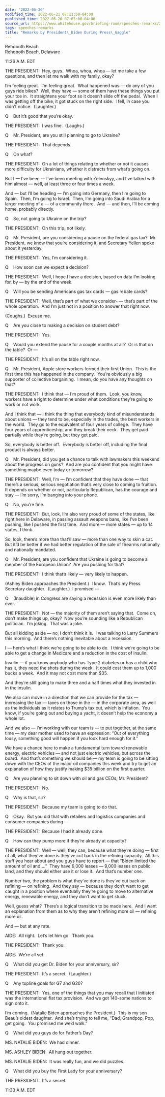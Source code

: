 ```yaml
---
date: '2022-06-20'
modified_time: 2022-06-21 07:11:50-04:00
published_time: 2022-06-20 07:05:00-04:00
source_url: https://www.whitehouse.gov/briefing-room/speeches-remarks/2022/06/20/remarks-by-president-biden-during-press-gaggle/
tags: speeches-remarks
title: "Remarks by President\_Biden During Press\_Gaggle"
---
```

 
Rehoboth Beach  
Rehoboth Beach, Delaware

11:26 A.M. EDT

THE PRESIDENT:  Hey, guys.  Whoa, whoa, whoa — let me take a few
questions, and then let me walk with my family, okay? 

I’m feeling great.  I’m feeling great.  What happened was — do any of
you guys ride bikes?  Well, they have — some of them have these things
you put your toe in.  It straightens your foot so it doesn’t slide off
the pedal.  When I was getting off the bike, it got stuck on the right
side.  I fell, in case you didn’t notice.  (Laughter.)

Q    But it’s good that you’re okay.

THE PRESIDENT:  I was fine.  (Laughs.)

Q    Mr. President, are you still planning to go to Ukraine?

THE PRESIDENT:  That depends.

Q    On what?

THE PRESIDENT:  On a lot of things relating to whether or not it causes
more difficulty for Ukrainians, whether it distracts from what’s going
on.

But I — I’ve been — I’ve been meeting with Zelenskyy, and I’ve talked
with him almost — well, at least three or four times a week. 

And — but I’ll be heading — I’m going into Germany, then I’m going to
Spain.  Then, I’m going to Israel.  Then, I’m going into Saudi Arabia
for a larger meeting of a — of a community there.  And — and then, I’ll
be coming home, probably directly.

Q    So, not going to Ukraine on the trip?

THE PRESIDENT:  On this trip, not likely.

Q    Mr. President, are you considering a pause on the federal gas tax? 
Mr. President, we know that you’re considering it, and Secretary Yellen
spoke about it yesterday.

THE PRESIDENT:  Yes, I’m considering it.

Q    How soon can we expect a decision?

THE PRESIDENT:  Well, I hope I have a decision, based on data I’m
looking for, by — by the end of the week.

Q    Will you be sending Americans gas tax cards — gas rebate cards?

THE PRESIDENT:  Well, that’s part of what we consider- — that’s part of
the whole operation.  And I’m just not in a position to answer that
right now. 

(Coughs.)  Excuse me.

Q    Are you close to making a decision on student debt?

THE PRESIDENT:  Yes.

Q    Would you extend the pause for a couple months at all?  Or is that
on the table?  Or —

THE PRESIDENT:  It’s all on the table right now.

Q    Mr. President, Apple store workers formed their first Union.  This
is the first time this has happened in the company.  You’re obviously a
big supporter of collective bargaining.  I mean, do you have any
thoughts on that?

THE PRESIDENT:  I think that — I’m proud of them.  Look, you know,
workers have a right to determine under what conditions they’re going to
work or not work. 

And I think that — I think the thing that everybody kind of
misunderstands about unions — they tend to be, especially in the trades,
the best workers in the world.  They go to the equivalent of four years
of college.  They have four years of apprenticeship, and they break
their neck.  They get paid partially while they’re going, but they get
paid. 

So, everybody is better off.  Everybody is better off, including the
final product is always better.

Q    Mr. President, did you get a chance to talk with lawmakers this
weekend about the progress on guns?  And are you confident that you
might have something maybe even today or tomorrow?

THE PRESIDENT:  Well, I’m — I’m confident that they have done — that
there’s a serious, serious negotiation that’s very close to coming to
fruition.  It depends on whether or not, particularly Republican, has
the courage and stay — I’m sorry, I’m banging into your phone.

Q    No, you’re fine.

THE PRESIDENT:  But, look, I’m also very proud of some of the states,
like right here in Delaware, in passing assault weapons bans, like I’ve
been pushing, like I pushed the first time.  And more — more states — up
to 14 states, I think. 

So, look, there’s more than that’ll saw — more than one way to skin a
cat.  But it’d be better if we had better regulation of the sale of
firearms nationally and nationally mandated. 

Q    Mr. President, are you confident that Ukraine is going to become a
member of the European Union?  Are you pushing for that?

THE PRESIDENT:  I think that’s likely — very likely to happen. 

(Ashley Biden approaches the President.)  I know.  That’s my Press
Secretary daughter.  (Laughter.)  I promised —

Q    (Inaudible) in Congress are saying a recession is even more likely
than ever.

THE PRESIDENT:  Not — the majority of them aren’t saying that.  Come on,
don’t make things up, okay?  Now you’re sounding like a Republican
politician.  I’m joking.  That was a joke.

But all kidding aside — no, I don’t think it is.  I was talking to Larry
Summers this morning.  And there’s nothing inevitable about a recession.

I — here’s what I think we’re going to be able to do.  I think we’re
going to be able to get a change in Medicare and a reduction in the cost
of insulin. 

Insulin — if you know anybody who has Type 2 diabetes or has a child who
has it, they need the shots during the week.  It could cost them up to
1,000 bucks a week.  And it may not cost more than $35. 

And they’re still going to make three and a half times what they
invested in in the insulin. 

We also can move in a direction that we can provide for the tax —
increasing the tax — taxes on those in the — in the corporate area, as
well as the individuals as it relates to Trump’s tax cut, which is
inflation.  You know, if you’re going out and buying a yacht, it doesn’t
help the economy a whole lot. 

And we also — I’m working with our team is — to put together, at the
same time — my dear mother used to have an expression: “Out of
everything lousy, something good will happen if you look hard enough for
it.” 

We have a chance here to make a fundamental turn toward renewable
energy, electric vehicles — and not just electric vehicles, but across
the board.  And that’s something we should be — my team is going to be
sitting down with the CEOs of the major oil companies this week and try
to get an explanation of how they justify making $35 billion on the
first quarter.

Q    Are you planning to sit down with oil and gas CEOs, Mr. President?

THE PRESIDENT:  No.

Q    Why is that, sir?

THE PRESIDENT:  Because my team is going to do that. 

Q    Okay.  But you did that with retailers and logistics companies and
consumer companies during —

THE PRESIDENT:  Because I had it already done.

Q    How can they pump more if they’re already at capacity?

THE PRESIDENT:  Well — well, they can, because what they’re doing —
first of all, what they’ve done is they’ve cut back in the refining
capacity.  All this stuff you hear about and you guys have to report —
that “Biden limited the amount of oil and….”  They have 9,000 leases —
9,000 leases on public land, and they should either use it or lose it. 
And that’s number one. 

Number two, the problem is what they’ve done is they’ve cut back on
refining — on refining.  And they say — because they don’t want to get
caught in a position where eventually they’re going to move to
alternative energy, renewable energy, and they don’t want to get stuck. 

Well, guess what?  There’s a logical transition to be made here.  And I
want an explanation from them as to why they aren’t refining more oil —
refining more oil.

And — but at any rate. 

AIDE:  All right.  Let’s let him go.  Thank you.

THE PRESIDENT:  Thank you.

AIDE:  We’re all set.

Q    What did you get Dr. Biden for your anniversary, sir?

THE PRESIDENT:  It’s a secret.  (Laughter.)

Q    Any topline goals for G7 and G20?

THE PRESIDENT:  Yes, one of the things that you may recall that I
initiated was the international flat tax provision.  And we got 140-some
nations to sign onto it.

I’m coming.  (Natalie Biden approaches the President.)  This is my son
Beau’s oldest daughter.  And she’s trying to tell me, “Dad, Grandpop,
Pop, get going.  You promised me we’d walk.”

Q    What did you guys do for Father’s Day?

MS. NATALIE BIDEN:  We had dinner.

MS. ASHLEY BIDEN:  All hung out together.

MS. NATALIE BIDEN:  It was really fun, and we did puzzles.

Q    What did you buy the First Lady for your anniversary?

THE PRESIDENT:  It’s a secret.

11:33 A.M. EDT
